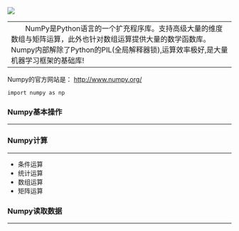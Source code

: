 ![](https://i.imgur.com/Mppay8o.jpg)

<table><tr><td>&emsp;&emsp;NumPy是Python语言的一个扩充程序库。支持高级大量的维度数组与矩阵运算，此外也针对数组运算提供大量的数学函数库。Numpy内部解除了Python的PIL(全局解释器锁),运算效率极好,是大量机器学习框架的基础库!</td></tr></table>

Numpy的官方网站是： http://www.numpy.org/

    import numpy as np

### Numpy基本操作 ###

----------

### Numpy计算 ###

----------

- 条件运算
- 统计运算
- 数组运算
- 矩阵运算

### Numpy读取数据 ###

----------


